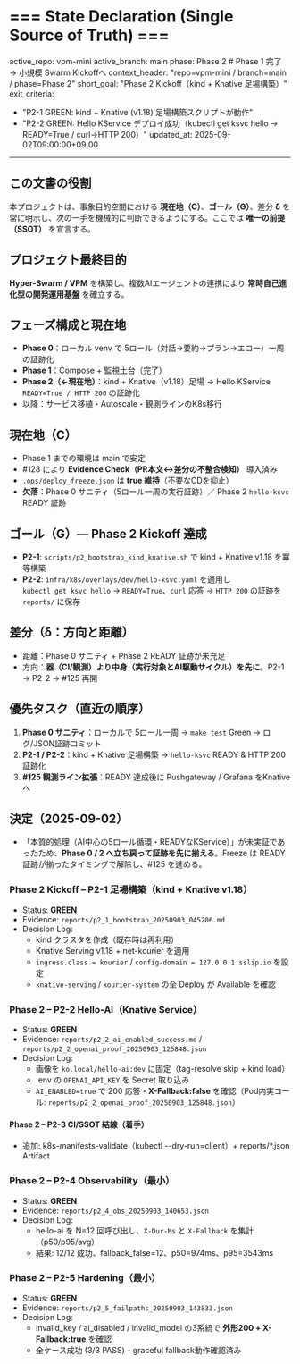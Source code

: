 # === State Declaration (Single Source of Truth) ===
active_repo: vpm-mini
active_branch: main
phase: Phase 2   # Phase 1 完了 → 小規模 Swarm Kickoffへ
context_header: "repo=vpm-mini / branch=main / phase=Phase 2"
short_goal: "Phase 2 Kickoff（kind + Knative 足場構築）"
exit_criteria:
  - "P2-1 GREEN: kind + Knative (v1.18) 足場構築スクリプトが動作"
  - "P2-2 GREEN: Hello KService デプロイ成功（kubectl get ksvc hello → READY=True / curl→HTTP 200）"
updated_at: 2025-09-02T09:00:00+09:00

---

## この文書の役割
本プロジェクトは、事象目的空間における **現在地（C）**、**ゴール（G）**、差分 **δ** を常に明示し、次の一手を機械的に判断できるようにする。ここでは **唯一の前提（SSOT）** を宣言する。

## プロジェクト最終目的
**Hyper-Swarm / VPM** を構築し、複数AIエージェントの連携により **常時自己進化型の開発運用基盤** を確立する。

## フェーズ構成と現在地
- **Phase 0**：ローカル venv で 5ロール（対話→要約→プラン→エコー）一周の証跡化
- **Phase 1**：Compose + 監視土台（完了）
- **Phase 2（←現在地）**：kind + Knative（v1.18）足場 → Hello KService `READY=True / HTTP 200` の証跡化
- 以降：サービス移植・Autoscale・観測ラインのK8s移行

## 現在地（C）
- Phase 1 までの環境は main で安定
- #128 により **Evidence Check（PR本文↔差分の不整合検知）** 導入済み
- `.ops/deploy_freeze.json` は **true 維持**（不要なCDを抑止）
- **欠落**：Phase 0 サニティ（5ロール一周の実行証跡）／ Phase 2 `hello-ksvc` READY 証跡

## ゴール（G）— Phase 2 Kickoff 達成
- **P2-1**: `scripts/p2_bootstrap_kind_knative.sh` で kind + Knative v1.18 を冪等構築
- **P2-2**: `infra/k8s/overlays/dev/hello-ksvc.yaml` を適用し  
  `kubectl get ksvc hello` → `READY=True`、`curl` 応答 → `HTTP 200` の証跡を `reports/` に保存

## 差分（δ：方向と距離）
- 距離：Phase 0 サニティ + Phase 2 READY 証跡が未充足
- 方向：**器（CI/観測）より中身（実行対象とAI駆動サイクル）を先に**。P2-1 → P2-2 → #125 再開

## 優先タスク（直近の順序）
1. **Phase 0 サニティ**：ローカルで 5ロール一周 → `make test` Green → ログ/JSON証跡コミット
2. **P2-1 / P2-2**：kind + Knative 足場構築 → `hello-ksvc` READY & HTTP 200 証跡化
3. **#125 観測ライン拡張**：READY 達成後に Pushgateway / Grafana をKnativeへ

## 決定（2025-09-02）
- 「本質的処理（AI中心の5ロール循環・READYなKService）」が未実証であったため、**Phase 0 / 2 へ立ち戻って証跡を先に揃える**。Freeze は READY 証跡が揃ったタイミングで解除し、#125 を進める。
### Phase 2 Kickoff – P2-1 足場構築（kind + Knative v1.18）
- Status: **GREEN**
- Evidence: `reports/p2_1_bootstrap_20250903_045206.md`
- Decision Log:
  - kind クラスタを作成（既存時は再利用）
  - Knative Serving v1.18 + net-kourier を適用
  - `ingress.class = kourier` / `config-domain = 127.0.0.1.sslip.io` を設定
  - `knative-serving` / `kourier-system` の全 Deploy が Available を確認

### Phase 2 – P2-2 Hello-AI（Knative Service）
- Status: **GREEN**
- Evidence: `reports/p2_2_ai_enabled_success.md` / `reports/p2_2_openai_proof_20250903_125848.json`
- Decision Log:
  - 画像を `ko.local/hello-ai:dev` に固定（tag-resolve skip + kind load）
  - .env の `OPENAI_API_KEY` を Secret 取り込み
  - `AI_ENABLED=true` で 200 応答・**X-Fallback:false** を確認（Pod内実コール: `reports/p2_2_openai_proof_20250903_125848.json`）

#### Phase 2 – P2-3 CI/SSOT 結線（着手）
- 追加: k8s-manifests-validate（kubectl --dry-run=client）+ reports/*.json Artifact

### Phase 2 – P2-4 Observability（最小）
- Status: **GREEN**
- Evidence: `reports/p2_4_obs_20250903_140653.json`
- Decision Log:
  - hello-ai を N=12 回呼び出し、`X-Dur-Ms` と `X-Fallback` を集計（p50/p95/avg）
  - 結果: 12/12 成功、fallback_false=12、p50=974ms、p95=3543ms

### Phase 2 – P2-5 Hardening（最小）
- Status: **GREEN**
- Evidence: `reports/p2_5_failpaths_20250903_143833.json`
- Decision Log:
  - invalid_key / ai_disabled / invalid_model の3系統で **外形200 + X-Fallback:true** を確認
  - 全ケース成功 (3/3 PASS) - graceful fallback動作確認済み
